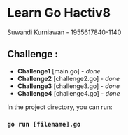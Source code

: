 # Learn Go Hactiv8

Suwandi Kurniawan - 1955617840-1140

## Challenge :

- **Challenge1** [main.go] - *done* 
- **Challenge2** [challenge2.go] - *done* 
- **Challenge3** [challenge3.go] - *done* 
- **Challenge4** [challenge4.go] - *done* 

In the project directory, you can run:

### `go run [filename].go`
